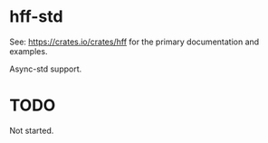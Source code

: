 # hff-std
See: https://crates.io/crates/hff for the primary documentation and examples.

Async-std support.

# TODO
Not started.
